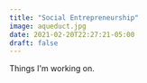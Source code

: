 ```yaml
---
title: "Social Entrepreneurship"
image: aqueduct.jpg
date: 2021-02-20T22:27:21-05:00
draft: false
---
```


Things I'm working on.